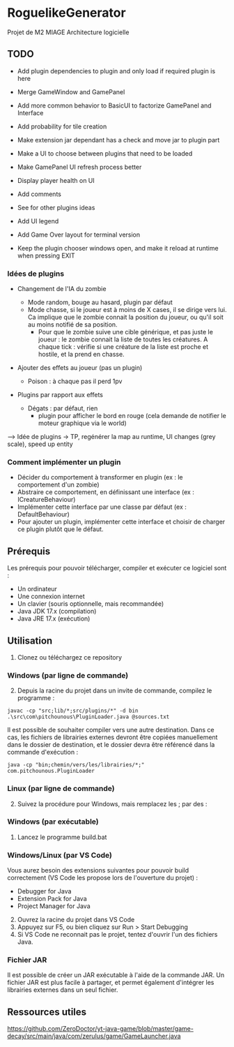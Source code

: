 # RoguelikeGenerator
Projet de M2 MIAGE Architecture logicielle

## TODO

 - Add plugin dependencies to plugin and only load if required plugin is here

- Merge GameWindow and GamePanel

- Add more common behavior to BasicUI to factorize GamePanel and Interface

- Add probability for tile creation

- Make extension jar dependant has a check and move jar to plugin part

- Make a UI to choose between plugins that need to be loaded

- Make GamePanel UI refresh process better

- Display player health on UI

- Add comments

- See for other plugins ideas

- Add UI legend

- Add Game Over layout for terminal version

- Keep the plugin chooser windows open, and make it reload at runtime when pressing EXIT


### Idées de plugins
- Changement de l'IA du zombie
    - Mode random, bouge au hasard, plugin par défaut
    - Mode chasse, si le joueur est à moins de X cases, il se dirige vers lui. Ca implique que le zombie connait la position du joueur, ou qu'il soit au moins notifié de sa position.
        - Pour que le zombie suive une cible générique, et pas juste le joueur : le zombie connait  la liste de toutes les créatures. A chaque tick : vérifie si une créature de la liste est proche et hostile, et la prend en chasse.
- Ajouter des effets au joueur (pas un plugin)
    - Poison : à chaque pas il perd 1pv

- Plugins par rapport aux effets
    - Dégats : par défaut, rien
        - plugin pour afficher le bord en rouge (cela demande de notifier le moteur graphique via le world)

--> Idée de plugins
   -> TP, regénérer la map au runtime, UI changes (grey scale), speed up entity

### Comment implémenter un plugin
- Décider du comportement à transformer en plugin (ex : le comportement d'un zombie)
- Abstraire ce comportement, en définissant une interface (ex : ICreatureBehaviour)
- Implémenter cette interface par une classe par défaut (ex : DefaultBehaviour)
- Pour ajouter un plugin, implémenter cette interface et choisir de charger ce plugin plutôt que le défaut.

## Prérequis
Les prérequis pour pouvoir télécharger, compiler et exécuter ce logiciel sont :
- Un ordinateur
- Une connexion internet
- Un clavier (souris optionnelle, mais recommandée)
- Java JDK 17.x (compilation)
- Java JRE 17.x (exécution)

## Utilisation
1. Clonez ou téléchargez ce repository
### Windows (par ligne de commande)
2. Depuis la racine du projet dans un invite de commande, compilez le programme :

`javac -cp "src;lib/*;src/plugins/*" -d bin .\src\com\pitchounous\PluginLoader.java @sources.txt`

Il est possible de souhaiter compiler vers une autre destination. Dans ce cas, les fichiers de librairies externes devront être copiées manuellement dans le dossier de destination, et le dossier devra être référencé dans la commande d'exécution :

`java -cp "bin;chemin/vers/les/librairies/*;" com.pitchounous.PluginLoader`

### Linux (par ligne de commande)
2. Suivez la procédure pour Windows, mais remplacez les ; par des :

### Windows (par exécutable)
1. Lancez le programme build.bat

### Windows/Linux (par VS Code)
Vous aurez besoin des extensions suivantes pour pouvoir build correctement (VS Code les propose lors de l'ouverture du projet) :
- Debugger for Java
- Extension Pack for Java
- Project Manager for Java
2. Ouvrez la racine du projet dans VS Code
3. Appuyez sur F5, ou bien cliquez sur Run > Start Debugging
4. Si VS Code ne reconnait pas le projet, tentez d'ouvrir l'un des fichiers Java.

### Fichier JAR
Il est possible de créer un JAR exécutable à l'aide de la commande JAR. Un fichier JAR est plus facile à partager, et permet également d'intégrer les librairies externes dans un seul fichier.

## Ressources utiles

https://github.com/ZeroDoctor/yt-java-game/blob/master/game-decay/src/main/java/com/zerulus/game/GameLauncher.java



